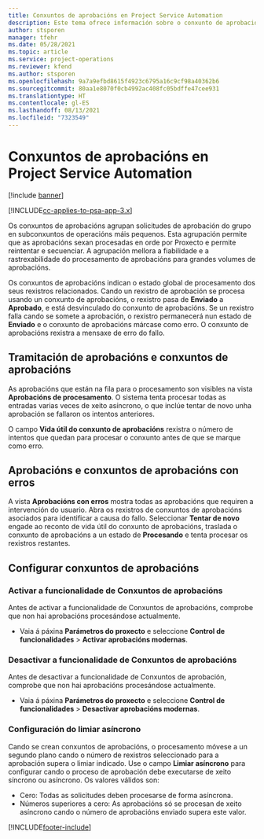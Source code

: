 ```yaml
---
title: Conxuntos de aprobacións en Project Service Automation
description: Este tema ofrece información sobre o conxunto de aprobacións, as solicitudes e os subconxuntos desas operacións.
author: stsporen
manager: tfehr
ms.date: 05/28/2021
ms.topic: article
ms.service: project-operations
ms.reviewer: kfend
ms.author: stsporen
ms.openlocfilehash: 9a7a9efbd8615f4923c6795a16c9cf98a40362b6
ms.sourcegitcommit: 80aa1e8070f0cb4992ac408fc05bdffe47cee931
ms.translationtype: HT
ms.contentlocale: gl-ES
ms.lasthandoff: 08/13/2021
ms.locfileid: "7323549"
---
```

# <a name="approval-sets-in-project-service-automation"></a>Conxuntos de aprobacións en Project Service Automation

[!include [banner](../includes/psa-now-project-operations.md)]

[!INCLUDE[cc-applies-to-psa-app-3.x](../includes/cc-applies-to-psa-app-3x.md)]

Os conxuntos de aprobacións agrupan solicitudes de aprobación do grupo en subconxuntos de operacións máis pequenos. Esta agrupación permite que as aprobacións sexan procesadas en orde por Proxecto e permite reintentar e secuenciar. A agrupación mellora a fiabilidade e a rastrexabilidade do procesamento de aprobacións para grandes volumes de aprobacións.

Os conxuntos de aprobacións indican o estado global de procesamento dos seus rexistros relacionados. Cando un rexistro de aprobación se procesa usando un conxunto de aprobacións, o rexistro pasa de **Enviado** a **Aprobado**, e está desvinculado do conxunto de aprobacións. Se un rexistro falla cando se somete a aprobación, o rexistro permanecerá nun estado de **Enviado** e o conxunto de aprobacións márcase como erro. O conxunto de aprobacións rexistra a mensaxe de erro do fallo.

## <a name="processing-approvals-and-approval-sets"></a>Tramitación de aprobacións e conxuntos de aprobacións
As aprobacións que están na fila para o procesamento son visibles na vista **Aprobacións de procesamento**. O sistema tenta procesar todas as entradas varias veces de xeito asíncrono, o que inclúe tentar de novo unha aprobación se fallaron os intentos anteriores.

O campo **Vida útil do conxunto de aprobacións** rexistra o número de intentos que quedan para procesar o conxunto antes de que se marque como erro.

## <a name="failed-approvals-and-approval-sets"></a>Aprobacións e conxuntos de aprobacións con erros
A vista **Aprobacións con erros** mostra todas as aprobacións que requiren a intervención do usuario. Abra os rexistros de conxuntos de aprobacións asociados para identificar a causa do fallo.
Seleccionar **Tentar de novo** engade ao reconto de vida útil do conxunto de aprobacións, traslada o conxunto de aprobacións a un estado de **Procesando** e tenta procesar os rexistros restantes.

## <a name="configure-approval-sets"></a>Configurar conxuntos de aprobacións

###  <a name="enable-the-approval-sets-feature"></a>Activar a funcionalidade de Conxuntos de aprobacións
Antes de activar a funcionalidade de Conxuntos de aprobacións, comprobe que non hai aprobacións procesándose actualmente.

- Vaia á páxina **Parámetros do proxecto** e seleccione **Control de funcionalidades** > **Activar aprobacións modernas**.

### <a name="turn-off-the-approval-sets-feature"></a>Desactivar a funcionalidade de Conxuntos de aprobacións
Antes de desactivar a funcionalidade de Conxuntos de aprobación, comprobe que non hai aprobacións procesándose actualmente.

- Vaia á páxina **Parámetros do proxecto** e seleccione **Control de funcionalidades** > **Desactivar aprobacións modernas**.

### <a name="configuring-the-asynchronous-threshold"></a>Configuración do limiar asíncrono 
Cando se crean conxuntos de aprobacións, o procesamento móvese a un segundo plano cando o número de rexistros seleccionado para a aprobación supera o limiar indicado. Use o campo **Limiar asíncrono** para configurar cando o proceso de aprobación debe executarse de xeito síncrono ou asíncrono.
Os valores válidos son:

  - Cero: Todas as solicitudes deben procesarse de forma asíncrona. 
  - Números superiores a cero: As aprobacións só se procesan de xeito asíncrono cando o número de aprobacións enviado supera este valor.

[!INCLUDE[footer-include](../includes/footer-banner.md)]
